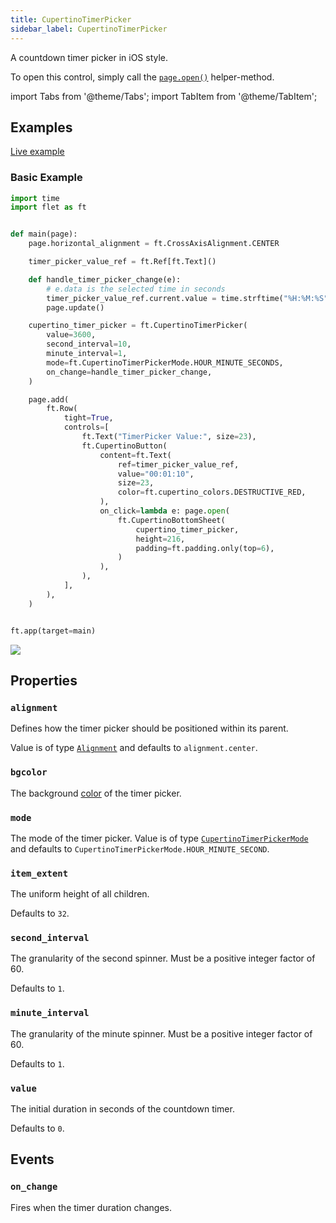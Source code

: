 ```yaml
---
title: CupertinoTimerPicker
sidebar_label: CupertinoTimerPicker
---
```


A countdown timer picker in iOS style.

To open this control, simply call the [`page.open()`](/docs/controls/page#opencontrol) helper-method.

import Tabs from '@theme/Tabs';
import TabItem from '@theme/TabItem';

## Examples

[Live example](https://flet-controls-gallery.fly.dev/dialogs/cupertinotimerpicker)

### Basic Example

<Tabs groupId="language">
  <TabItem value="python" label="Python" default>

```python
import time
import flet as ft


def main(page):
    page.horizontal_alignment = ft.CrossAxisAlignment.CENTER

    timer_picker_value_ref = ft.Ref[ft.Text]()

    def handle_timer_picker_change(e):
        # e.data is the selected time in seconds
        timer_picker_value_ref.current.value = time.strftime("%H:%M:%S", time.gmtime(int(e.data)))
        page.update()

    cupertino_timer_picker = ft.CupertinoTimerPicker(
        value=3600,
        second_interval=10,
        minute_interval=1,
        mode=ft.CupertinoTimerPickerMode.HOUR_MINUTE_SECONDS,
        on_change=handle_timer_picker_change,
    )

    page.add(
        ft.Row(
            tight=True,
            controls=[
                ft.Text("TimerPicker Value:", size=23),
                ft.CupertinoButton(
                    content=ft.Text(
                        ref=timer_picker_value_ref,
                        value="00:01:10",
                        size=23,
                        color=ft.cupertino_colors.DESTRUCTIVE_RED,
                    ),
                    on_click=lambda e: page.open(
                        ft.CupertinoBottomSheet(
                            cupertino_timer_picker,
                            height=216,
                            padding=ft.padding.only(top=6),
                        )
                    ),
                ),
            ],
        ),
    )


ft.app(target=main)
```
  </TabItem>
</Tabs>

<img src="/img/docs/controls/cupertino-timer-picker/basic-cupertino-timer-picker.gif" className="screenshot-50" />

## Properties

### `alignment`

Defines how the timer picker should be positioned within its parent. 

Value is of type [`Alignment`](/docs/reference/types/alignment) and defaults to `alignment.center`.

### `bgcolor`

The background [color](/docs/reference/colors) of the timer picker.

### `mode`

The mode of the timer picker. Value is of
type [`CupertinoTimerPickerMode`](/docs/reference/types/cupertinotimerpickermode) and defaults
to `CupertinoTimerPickerMode.HOUR_MINUTE_SECOND`.

### `item_extent`

The uniform height of all children.

Defaults to `32`.

### `second_interval`

The granularity of the second spinner. Must be a positive integer factor of 60.

Defaults to `1`.

### `minute_interval`

The granularity of the minute spinner. Must be a positive integer factor of 60.

Defaults to `1`.

### `value`

The initial duration in seconds of the countdown timer.

Defaults to `0`.

## Events

### `on_change`

Fires when the timer duration changes.